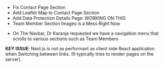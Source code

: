 - Fix Contact Page Section
- Add Leaflet Map to Contact Page Section
- Add Data Protection Details Page: WORKING ON THIS
- Team Member Section Images is a Mess Right Now
<!-- - Community Highlights Section on Mobile Layouts: POSTPONED -->
<!-- - Events and Calendar: NOT TODAY -->
<!-- - We need to add PROJECT and its management feature: NOT TODAY -->
<!-- - Manage Team Members From Dashboard: NOT TODAY -->
- On The Navbar, Dr Karanja requested we have a navigation menu that scrolls to various sections such as Team Members

**KEY ISSUE**: Next.js is not as performant as client side React application when Switching between links. (It typically tries to render pages on the server).